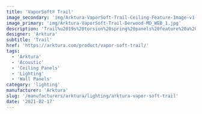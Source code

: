 ```yaml
---
title: 'VaporSoft® Trail'
image_secondary: 'img/Arktura-VaporSoft-Trail-Ceiling-Feature-Image-v1-1600x1600.png'
image_primary: 'img/Arktura-VaporSoft-Trail-Derwood-MD_WEB_1.jpg'
description: 'Trail%u2019s%20torsion%20spring%20panels%20feature%20a%20linear%20design%20of%20multi-sized%20circles%2C%20creating%20a%20flowing%20effect%20designed%20to%20evoke%20emotion.%20Each%20line%20of%20larger%20circles%20tapers%20off%20with%20smaller%20circles%20to%20create%20a%20trail%20you%u2019ll%20want%20to%20follow%20%u2014%20but%20won%u2019t%20hear%2C%20thanks%20to%20its%20Soft%20Sound%20material.%20And%20if%20you%20really%20want%20to%20blaze%20a%20trail%2C%20add%20our%20optional%20backlighting.%A0'
designer: 'Arktura'
subtitle: 'Trail'
href: 'https://arktura.com/product/vapor-soft-trail/'
tags:
  - 'Arktura'
  - 'Acoustic'
  - 'Ceiling Panels'
  - 'Lighting'
  - 'Wall Panels'
category: 'lighting'
manufacturer: 'Arktura'
slug: '/manufacturers/arktura/lighting/arktura-vapor-soft-trail'
date: '2021-02-17'
---
```

